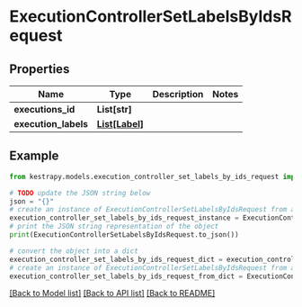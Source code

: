 # ExecutionControllerSetLabelsByIdsRequest


## Properties

Name | Type | Description | Notes
------------ | ------------- | ------------- | -------------
**executions_id** | **List[str]** |  | 
**execution_labels** | [**List[Label]**](Label.md) |  | 

## Example

```python
from kestrapy.models.execution_controller_set_labels_by_ids_request import ExecutionControllerSetLabelsByIdsRequest

# TODO update the JSON string below
json = "{}"
# create an instance of ExecutionControllerSetLabelsByIdsRequest from a JSON string
execution_controller_set_labels_by_ids_request_instance = ExecutionControllerSetLabelsByIdsRequest.from_json(json)
# print the JSON string representation of the object
print(ExecutionControllerSetLabelsByIdsRequest.to_json())

# convert the object into a dict
execution_controller_set_labels_by_ids_request_dict = execution_controller_set_labels_by_ids_request_instance.to_dict()
# create an instance of ExecutionControllerSetLabelsByIdsRequest from a dict
execution_controller_set_labels_by_ids_request_from_dict = ExecutionControllerSetLabelsByIdsRequest.from_dict(execution_controller_set_labels_by_ids_request_dict)
```
[[Back to Model list]](../README.md#documentation-for-models) [[Back to API list]](../README.md#documentation-for-api-endpoints) [[Back to README]](../README.md)


